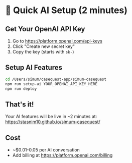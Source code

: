 # 🚀 Quick AI Setup (2 minutes)

## Get Your OpenAI API Key
1. Go to https://platform.openai.com/api-keys
2. Click "Create new secret key"
3. Copy the key (starts with `sk-`)

## Setup AI Features
```bash
cd /Users/simum/casequest-app/simum-casequest
npm run setup-ai YOUR_OPENAI_API_KEY_HERE
npm run deploy
```

## That's it! 
Your AI features will be live in ~2 minutes at:
https://stasnim10.github.io/simum-casequest/

## Cost
- ~$0.01-0.05 per AI conversation
- Add billing at https://platform.openai.com/billing
